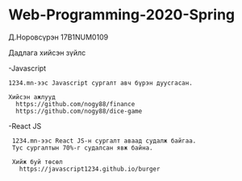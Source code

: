# Web-Programming-2020-Spring
Д.Норовсүрэн 17B1NUM0109  


Дадлага хийсэн зүйлс 

   -Javascript 

    1234.mn-ээс Javascript сургалт авч бүрэн дуусгасан. 
 
    Хийсэн ажлууд 
      https://github.com/nogy88/finance 
      https://github.com/nogy88/dice-game

  -React JS 
  
     1234.mn-ээс React JS-н сургалт аваад судалж байгаа. 
     Тус сургалтын 70%-г судалсан явж байна. 
     
     Хийж буй төсөл 
       https://javascript1234.github.io/burger
